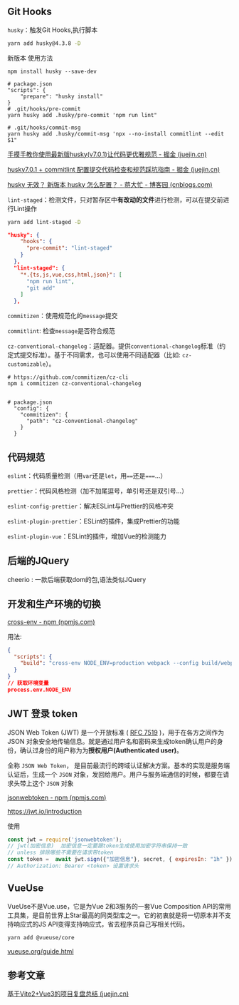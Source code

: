## Git Hooks

`husky`：触发Git Hooks,执行脚本

```bash
yarn add husky@4.3.8 -D
```

新版本 使用方法
```
npm install husky --save-dev

# package.json
"scripts": {
    "prepare": "husky install"
}
# .git/hooks/pre-commit
yarn husky add .husky/pre-commit 'npm run lint"

# .git/hooks/commit-msg
yarn husky add .husky/commit-msg 'npx --no-install commitlint --edit $1"

```

[手摸手教你使用最新版husky(v7.0.1)让代码更优雅规范 - 掘金 (juejin.cn)](https://juejin.cn/post/6982192362583752741)

[husky7.0.1 + commitlint 配置提交代码检查和规范踩坑指南 - 掘金 (juejin.cn)](https://juejin.cn/post/6988116616923840549#heading-2)

[husky 无效？ 新版本 husky 怎么配置？ - 蒋大忙 - 博客园 (cnblogs.com)](https://www.cnblogs.com/ly0612/p/15545803.html)

`lint-staged`：检测文件，只对暂存区中**有改动的文件**进行检测，可以在提交前进行Lint操作

```bash
yarn add lint-staged -D
```

```json
"husky": {
    "hooks": {
      "pre-commit": "lint-staged"
    }
  },
  "lint-staged": {
    "*.{ts,js,vue,css,html,json}": [
      "npm run lint",
      "git add"
    ]
  },
```



`commitizen`：使用规范化的`message`提交

`commitlint`: 检查`message`是否符合规范

`cz-conventional-changelog`：适配器。提供`conventional-changelog`标准（约定式提交标准）。基于不同需求，也可以使用不同适配器（比如: `cz-customizable`）。


```
# https://github.com/commitizen/cz-cli
npm i commitizen cz-conventional-changelog


# package.json
  "config": {
    "commitizen": {
      "path": "cz-conventional-changelog"
    }
  }
```


## 代码规范



`eslint`：代码质量检测（用`var`还是`let`，用`==`还是`===`...）

`prettier`：代码风格检测（加不加尾逗号，单引号还是双引号...）

`eslint-config-prettier`：解决ESLint与Prettier的风格冲突

`eslint-plugin-prettier`：ESLint的插件，集成Prettier的功能

`eslint-plugin-vue`：ESLint的插件，增加Vue的检测能力


## 后端的JQuery
cheerio : 一款后端获取dom的包,语法类似JQuery

## 开发和生产环境的切换 

[cross-env - npm (npmjs.com)](https://www.npmjs.com/package/cross-env)

用法:

```json
{
  "scripts": {
    "build": "cross-env NODE_ENV=production webpack --config build/webpack.config.js"
  }
}
// 获取环境变量
process.env.NODE_ENV
```

## JWT 登录 token

JSON Web Token (JWT) 是一个开放标准 ( [RFC 7519](https://tools.ietf.org/html/rfc7519) )，用于在各方之间作为 JSON 对象安全地传输信息。就是通过用户名和密码来生成token确认用户的身份，确认过身份的用户称为为**授权用户(Authenticated user)**。

全称 `JSON Web Token`， 是目前最流行的跨域认证解决方案。基本的实现是服务端认证后，生成一个 `JSON` 对象，发回给用户。用户与服务端通信的时候，都要在请求头带上这个 `JSON` 对象

[jsonwebtoken - npm (npmjs.com)](https://www.npmjs.com/package/jsonwebtoken)

https://jwt.io/introduction

使用

```js
const jwt = require('jsonwebtoken');
// jwt(加密信息)  加密信息一定要跟token生成使用加密字符串保持一致
// unless 排除哪些不需要在请求带token
const token =  await jwt.sign({"加密信息"}, secret, { expiresIn: "1h" }); 
// Authorization: Bearer <token> 设置请求头
```

## VueUse

VueUse不是Vue.use，它是为Vue 2和3服务的一套Vue Composition API的常用工具集，是目前世界上Star最高的同类型库之一。它的初衷就是将一切原本并不支持响应式的JS API变得支持响应式，省去程序员自己写相关代码。

```bash
yarn add @vueuse/core
```

[vueuse.org/guide.html](https://link.juejin.cn/?target=https%3A%2F%2Flinks.jianshu.com%2Fgo%3Fto%3Dhttps%3A%2F%2Fvueuse.org%2Fguide.html)

## 参考文章

[基于Vite2+Vue3的项目复盘总结 (juejin.cn)](https://juejin.cn/post/6969758357288648718)